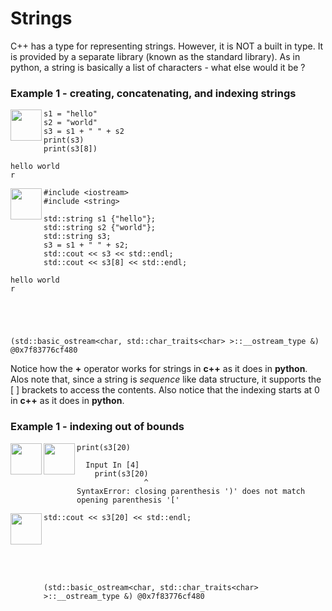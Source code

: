# Strings

C++ has a type for representing strings. However, it is NOT a built in
type. It is provided by a separate library (known as the standard library).
As in python, a string is basically a list of characters - what else would it
be ? 

### Example 1 - creating, concatenating, and indexing strings

<img src="./../images/python-icon.jpeg" width=50 height=50 align="left"/>


```sos
s1 = "hello"
s2 = "world"
s3 = s1 + " " + s2
print(s3)
print(s3[8])
```

    hello world
    r


<img src="./../images/c++-icon.png" width=50 height=50 align="left"/>


```sos
#include <iostream>
#include <string>
```




    




```sos
std::string s1 {"hello"};
std::string s2 {"world"};
std::string s3;
s3 = s1 + " " + s2;
std::cout << s3 << std::endl;
std::cout << s3[8] << std::endl;                        
```

    hello world
    r





    (std::basic_ostream<char, std::char_traits<char> >::__ostream_type &) @0x7f83776cf480




Notice how the __+__ operator works for strings in __c++__ as it does in __python__. Alos note that, since a string is _sequence_ like data structure, it supports the [ ] brackets to access the contents. Also notice that the indexing starts at 0 in __c++__ as it does in __python__.

### Example 1 - indexing out of bounds

<img src="./../images/python-icon.jpeg" width=50 height=50 align="left"/>
<img src="./../images/broken.png" width=50 height=50 align="left"/>


```sos
print(s3[20)
```


      Input In [4]
        print(s3[20)
                   ^
    SyntaxError: closing parenthesis ')' does not match opening parenthesis '['



<img src="./../images/c++-icon.png" width=50 height=50 align="left"/>


```sos
std::cout << s3[20] << std::endl;
```

     





    (std::basic_ostream<char, std::char_traits<char> >::__ostream_type &) @0x7f83776cf480



